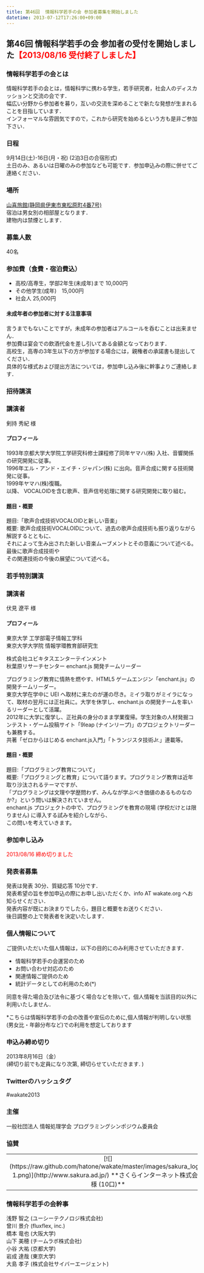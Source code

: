 ```yaml
---
title: 第46回  情報科学若手の会 参加者募集を開始しました
datetime: 2013-07-12T17:26:00+09:00
---
```


## 第46回 情報科学若手の会 参加者の受付を開始しました<font color="red">【2013/08/16 受付終了しました】</font>

### 情報科学若手の会とは

情報科学若手の会とは，情報科学に携わる学生，若手研究者，社会人のディスカッションと交流の会です．  
幅広い分野から参加者を募り，互いの交流を深めることで新たな発想が生まれることを目指しています．  
インフォーマルな雰囲気ですので，これから研究を始めるという方も是非ご参加下さい．

### 日程

9月14日(土)-16日(月・祝) (2泊3日の合宿形式)  
土日のみ、あるいは日曜のみの参加なども可能です．参加申込みの際に併せてご連絡ください．

### 場所

[山喜旅館(静岡県伊東市東松原町4番7号)](http://www.ito-yamaki.co.jp/)  
宿泊は男女別の相部屋となります．  
建物内は禁煙とします．

### 募集人数

40名

### 参加費（食費・宿泊費込）

*   高校/高専生，学部2年生(未成年)まで 10,000円
*   その他学生(成年)　15,000円
*   社会人 25,000円

#### 未成年者の参加者に対する注意事項

言うまでもないことですが，未成年の参加者はアルコールを呑むことは出来ません．  
参加費は宴会での飲酒代金を差し引いてある金額となっております．  
高校生，高専の3年生以下の方が参加する場合には，親権者の承諾書も提出してください．  
具体的な様式および提出方法については，参加申し込み後に幹事よりご連絡します．  

### 招待講演

### 講演者

剣持 秀紀 様

#### プロフィール

1993年京都大学大学院工学研究科修士課程修了同年ヤマハ(株) 入社、音響関係の研究開発に従事。  
1996年エル・アンド・エイチ・ジャパン(株) に出向。音声合成に関する技術開発に従事。  
1999年ヤマハ(株)復職。  
以降、 VOCALOIDを含む歌声、音声信号処理に関する研究開発に取り組む。

#### 題目・概要　

題目:「歌声合成技術VOCALOIDと新しい音楽」  
概要: 歌声合成技術VOCALOIDについて、過去の歌声合成技術も振り返りながら解説するとともに、  
それによって生み出された新しい音楽ムーブメントとその意義について述べる。最後に歌声合成技術や  
その関連技術の今後の展望について述べる。  

### 若手特別講演

### 講演者

伏見 遼平 様

#### プロフィール

東京大学 工学部電子情報工学科  
東京大学大学院 情報学環教育部研究生  

株式会社ユビキタスエンターテインメント  
秋葉原リサーチセンター enchant.js 開発チームリーダー  

プログラミング教育に情熱を燃やす、HTML5 ゲームエンジン「enchant.js」の開発チームリーダー。  
東京大学在学中に UEI へ取材に来たのが運の尽き。ミイラ取りがミイラになって、取材の翌月には正社員に。大学を休学し、enchant.js の開発チームを率いるリーダーとして活躍。  
2012年に大学に復学し、正社員の身分のまま学業復帰。学生対象の人材発掘コンテスト・ゲーム投稿サイト「9leap (ナインリープ)」のプロジェクトリーダーも兼務する。  
共著「ゼロからはじめる enchant.js入門」「トランジスタ技術Jr.」連載等。

#### 題目・概要 　　　　

題目:「プログラミング教育について」  
概要:「プログラミングと教育」について語ります。プログラミング教育は近年取り沙汰されるテーマですが、  
「プログラミングは文理や学歴問わず、みんなが学ぶべき価値のあるものなのか?」という問いは解決されていません。  
enchant.js プロジェクトの中で、プログラミングを教育の現場 (学校だけとは限りません) に導入する試みを紹介しながら、  
この問いを考えていきます。  

### 参加申し込み

<font color="red">2013/08/16 締め切りました</font>

### 発表者募集

発表は発表 30分、質疑応答 10分です．  
発表希望の旨を参加申込の際にお申し出いただくか、info AT wakate.org へお知らせください．  
発表内容が既にお決まりでしたら，題目と概要をお送りください．  
後日調整の上で発表者を決定いたします．

### 個人情報について

ご提供いただいた個人情報は，以下の目的にのみ利用させていただきます．

*   情報科学若手の会運営のため
*   お問い合わせ対応のため
*   関連情報ご提供のため
*   統計データとしての利用のため(*)

同意を得た場合及び法令に基づく場合などを除いて，個人情報を当該目的以外に利用いたしません．

*こちらは情報科学若手の会の改善や宣伝のために,個人情報が判明しない状態(男女比・年齢分布など)での利用を想定しております

### 申込み締め切り

2013年8月16日（金）  
(締切り前でも定員になり次第, 締切らせていただきます. )

### Twitterのハッシュタグ

#wakate2013

### 主催

一般社団法人 情報処理学会 プログラミングシンポジウム委員会

### 協賛

<table style="text-align:center;">

<tbody>

<tr>

<td style="width:250px;">[![](https://raw.github.com/hatone/wakate/master/images/sakura_logo-1.png)](http://www.sakura.ad.jp/)  
**さくらインターネット株式会社 様 (10口)**</td>

<td style="width:350px;">[![](https://raw.github.com/hatone/wakate/master/images/mixi_ic.png)](https://www.facebook.com/mixiinnovationcenter?fref=ts)  
**株式会社ミクシィ・イノベーションセンター 様 (5口)**</td>

<td style="width:250px;">[![](https://raw.github.com/hatone/wakate/master/images/google_logo.png)](http://www.google.co.jp/jobs/students/)  
**グーグル株式会社 様 (5口)**</td>

</tr>

</tbody>

</table>

### 情報科学若手の会幹事

浅野 智之 (ユーシーテクノロジ株式会社)  
曾川 景介 (fluxflex, inc.)  
橋本 竜也 (大阪大学)  
山下 美穂 (チームラボ株式会社)  
小谷 大祐 (京都大学)  
岩成 達哉 (東京大学)  
大島 孝子 (株式会社サイバーエージェント)